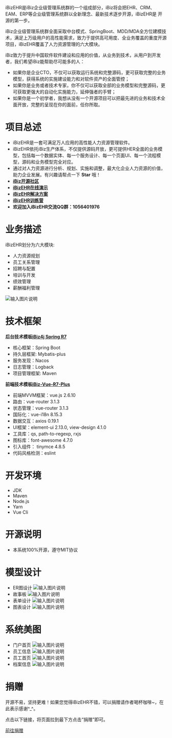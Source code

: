 iBizEHR是iBiz企业级管理系统群的一个组成部分，iBiz将会把EHR、CRM、EAM、ERP等企业级管理系统群以全新理念、最新技术逐步开源，iBizEHR是 开源的第一步。

iBiz企业级管理系统群全面采取中台模式、SpringBoot、MDD/MDA全方位建模技术，满足上万级用户的高性能需求，致力于提供高可用度、全业务覆盖的重度开源项目，iBizEHR覆盖了人力资源管理的六大模块。

iBiz致力于提升中国软件软件建设和应用的价值，从业务到技术，从用户到开发者，我们希望iBiz能帮助尽可能多的人：
* 如果你是企业CTO，不仅可以获取运行系统和完整源码，更可获取完整的业务模型，获得系统的实施建设能力和对软件资产的全面管控；
* 如果你是业务或者技术专家，你不仅可以获取全部的业务模型和完整源码，更可获取更强大的自动化实施能力，延伸强者的手臂；
* 如果你是一个初学者，我想从没有一个开源项目可以把最先进的业务和技术全面开放，完整的呈现在你的面前，任你所取。


# 项目总述
* iBizEHR是一套可满足万人应用的高性能人力资源管理软件。
* iBizEHR依托iBiz生产体系，不仅提供源码开放，更可提供HER全面的业务模型，包括每一个数据实体、每一个服务设计、每一个页面UI、每一个流程模型，源码和业务模型完全对应。
* 通过对人力资源进行分析、规划、实施和调整，最大化企业人力资源的价值，助力企业发展。有兴趣请帮点一下 **Star** 哦！
* **[iBiz开源社区](https://www.ibizlab.cn)**
* **[iBizEHR在线演示](http://ehr.ibizlab.cn)**
* **[iBizEHR解决方案](http://demo.ibizlab.cn/ibizehr)**
* **[iBizEHR训练营](http://demo.ibizlab.cn/ibizehr_practice)**
* **欢迎加入iBizEHR交流QQ群：1056401976**


# 业务描述
iBizEHR划分为六大模块:
* 人力资源规划
* 员工关系管理
* 招聘与配置
* 培训与开发
* 绩效管理
* 薪酬福利管理

![输入图片说明](https://images.gitee.com/uploads/images/2020/0513/151506_9b82c34c_1181347.png "iBizEHR业务模块.png")


# 技术框架
**后台技术模板[iBiz4j Spring R7](http://demo.ibizlab.cn/ibizr7sfstdtempl/ibiz4jr7)**
* 核心框架：Spring Boot
* 持久层框架: Mybatis-plus
* 服务发现：Nacos
* 日志管理：Logback
* 项目管理框架: Maven

**前端技术模板[iBiz-Vue-R7-Plus](http://demo.ibizlab.cn/ibizr7pfstdtempl/ibizvuer7plus)**
* 前端MVVM框架：vue.js 2.6.10
* 路由：vue-router 3.1.3
* 状态管理：vue-router 3.1.3
* 国际化：vue-i18n 8.15.3
* 数据交互：axios 0.19.1
* UI框架：element-ui 2.13.0, view-design 4.1.0
* 工具库：qs, path-to-regexp, rxjs
* 图标库：font-awesome 4.7.0
* 引入组件： tinymce 4.8.5
* 代码风格检测：eslint


# 开发环境
* JDK
* Maven
* Node.js
* Yarn
* Vue Cli


# 开源说明
* 本系统100%开源，遵守MIT协议


# 模型设计
* ER图设计
![输入图片说明](https://images.gitee.com/uploads/images/2020/0513/205626_e5119d6c_1181347.png "ER图设计.png")
* 故事板
![输入图片说明](https://images.gitee.com/uploads/images/2020/0513/210421_a713a5a6_1181347.png "故事板.png")
* 表单设计
![输入图片说明](https://images.gitee.com/uploads/images/2020/0513/210711_0fe1582f_1181347.png "表单设计.png")
* 图表设计
![输入图片说明](https://images.gitee.com/uploads/images/2020/0513/210907_98be8d20_1181347.png "图表设计.png")


# 系统美图
* 门户首页
![输入图片说明](https://images.gitee.com/uploads/images/2020/0513/151506_a3878653_1181347.png "门户首页.png")
* 员工信息
![输入图片说明](https://images.gitee.com/uploads/images/2020/0513/151506_f5b679cb_1181347.png "员工信息.png")
* 员工首页
![输入图片说明](https://images.gitee.com/uploads/images/2020/0513/151506_91ff6a43_1181347.png "员工首页.png")
* 档案信息
![输入图片说明](https://images.gitee.com/uploads/images/2020/0513/151507_1fc4470c_1181347.png "档案信息.png")


# 捐赠
开源不易，坚持更难！如果您觉得iBizEHR不错，可以捐赠请作者喝杯咖啡~，在此表示感谢^_^。

点击以下链接，将页面拉到最下方点击“捐赠”即可。

[前往捐赠](https://gitee.com/ibizlab/iBizEHR)
